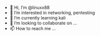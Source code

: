 - 👋 Hi, I’m @linuxx88
- 👀 I’m interested in networking, pentesting
- 🌱 I’m currently learning kali
- 💞️ I’m looking to collaborate on ...
- 📫 How to reach me ...

<!---
linuxx88/linuxx88 is a ✨ special ✨ repository because its `README.md` (this file) appears on your GitHub profile.
You can click the Preview link to take a look at your changes.
--->
